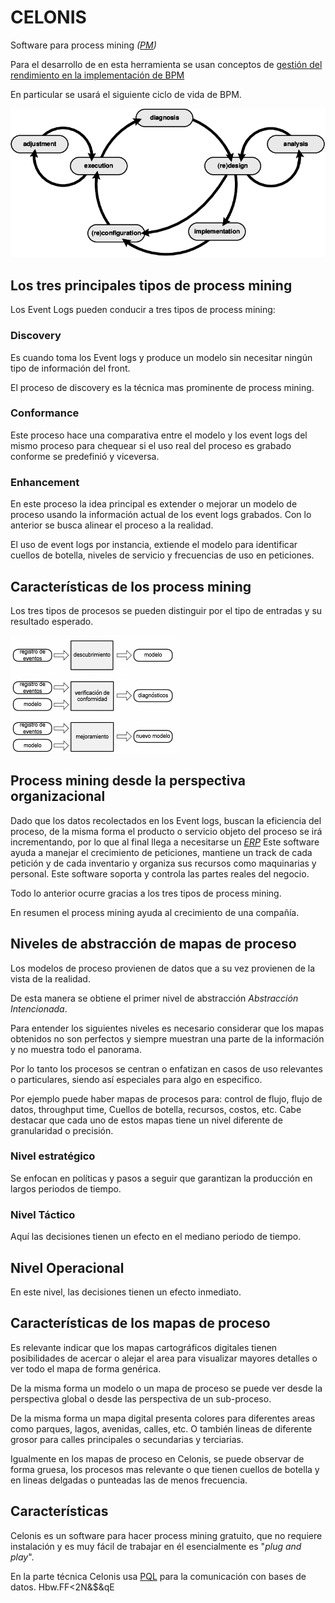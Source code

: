 # CELONIS

Software para process mining _([PM](/others/glossary.md#p))_

Para el desarrollo de en esta herramienta se usan conceptos de [gestión del rendimiento en la implementación de BPM](/knowledge/hard-skills/Maestría/Gestión-rendimiento-implementación-BPM/README.md)

En particular se usará el siguiente ciclo de vida de BPM.

![BPM life-cycle](./assets/000.BPM-life-cycle.png)

## Los tres principales tipos de process mining

Los Event Logs pueden conducir a tres tipos de process mining:

### Discovery

Es cuando toma los Event logs y produce un modelo sin necesitar ningún tipo de información del front.

El proceso de discovery es la técnica mas prominente de process mining.

### Conformance

Este proceso hace una comparativa entre el modelo y los event logs del mismo proceso para chequear si el uso real del proceso es grabado conforme se predefinió y viceversa.

### Enhancement

En este proceso la idea principal es extender o mejorar un modelo de proceso usando la información actual de los event logs grabados. Con lo anterior se busca alinear el proceso a la realidad.

El uso de event logs por instancia, extiende el modelo para identificar cuellos de botella, niveles de servicio y frecuencias de uso en peticiones.

## Características de los process mining

Los tres tipos de procesos se pueden distinguir por el tipo de entradas y su resultado esperado.

![tres tipos de process mining](./assets/001.Los-3-tipos-basicos-de-Mineria-de-Procesos-explicados-en-terminos-de-entradas-y-salidas.png)

## Process mining desde la perspectiva organizacional

Dado que los datos recolectados en los Event logs, buscan la eficiencia del proceso, de la misma forma el producto o servicio objeto del proceso se irá incrementando, por lo que al final llega a necesitarse un _[ERP](/others/glossary.md#e)_ Este software ayuda a manejar el crecimiento de peticiones, mantiene un track de cada petición y de cada inventario y organiza sus recursos como maquinarias y personal. Este software soporta y controla las partes reales del negocio.

Todo lo anterior ocurre gracias a los tres tipos de process mining.

En resumen el process mining ayuda al crecimiento de una compañía.

## Niveles de abstracción de mapas de proceso

Los modelos de proceso provienen de datos que a su vez provienen de la vista de la realidad.

De esta manera se obtiene el primer nivel de abstracción _Abstracción Intencionada_.

Para entender los siguientes niveles es necesario considerar que los mapas obtenidos no son perfectos y siempre muestran una parte de la información y no muestra todo el panorama.

Por lo tanto los procesos se centran o enfatizan en casos de uso relevantes o particulares, siendo así especiales para algo en especifico.

Por ejemplo puede haber mapas de procesos para: control de flujo, flujo de datos, throughput time, Cuellos de botella, recursos, costos, etc. Cabe destacar que cada uno de estos mapas tiene un nivel diferente de granularidad o precisión.

### Nivel estratégico

Se enfocan en políticas y pasos a seguir que garantizan la producción en largos periodos de tiempo.

### Nivel Táctico

Aquí las decisiones tienen un efecto en el mediano periodo de tiempo.

## Nivel Operacional

En este nivel, las decisiones tienen un efecto inmediato.

## Características de los mapas de proceso

Es relevante indicar que los mapas cartográficos digitales tienen posibilidades de acercar o alejar el area para visualizar mayores detalles o ver todo el mapa de forma genérica.

De la misma forma un modelo o un mapa de proceso se puede ver desde la perspectiva global o desde las perspectiva de un sub-proceso.

De la misma forma un mapa digital presenta colores para diferentes areas como parques, lagos, avenidas, calles, etc. O también lineas de diferente grosor para calles principales o secundarias y terciarias.

Igualmente en los mapas de proceso en Celonis, se puede observar de forma gruesa, los procesos mas relevante o que tienen cuellos de botella y en lineas delgadas o punteadas las de menos frecuencia.

## Características

Celonis es un software para hacer process mining gratuito, que no requiere instalación y es muy fácil de trabajar en él esencialmente es "_plug and play_".

En la parte técnica Celonis usa [PQL](/others/glossary.md#p) para la comunicación con bases de datos. Hbw.FF<2N&$&qE
